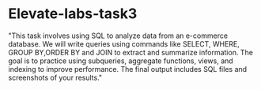# Elevate-labs-task3
"This task involves using SQL to analyze data from an e-commerce database. We will write queries using commands like SELECT, WHERE, GROUP BY,ORDER BY and JOIN to extract and summarize information. The goal is to practice using subqueries, aggregate functions, views, and indexing to improve performance. The final output includes SQL files and screenshots of your results."
